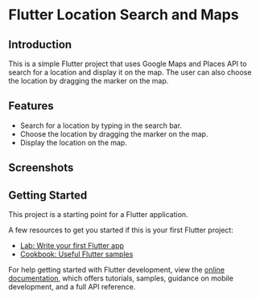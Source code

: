 # Flutter Location Search and Maps

## Introduction
This is a simple Flutter project that uses Google Maps and Places API to search for a location and display it on the map. The user can also choose the location by dragging the marker on the map.

## Features
- Search for a location by typing in the search bar.
- Choose the location by dragging the marker on the map.
- Display the location on the map.

## Screenshots

## Getting Started

This project is a starting point for a Flutter application.

A few resources to get you started if this is your first Flutter project:

- [Lab: Write your first Flutter app](https://docs.flutter.dev/get-started/codelab)
- [Cookbook: Useful Flutter samples](https://docs.flutter.dev/cookbook)

For help getting started with Flutter development, view the
[online documentation](https://docs.flutter.dev/), which offers tutorials,
samples, guidance on mobile development, and a full API reference.
